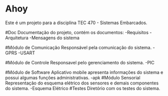 # Ahoy
Este é um projeto para a disciplina TEC 470 - Sistemas Embarcados. 

 #Doc
 	Documentação do projeto, contém os documentos:
 	-Requisitos
 	-Arquitetura
 	-Mensagens do sistema

 #Módulo de Comunicação
 	Responsável pela comunicação do sistema.
 	-GPRS
 	-USART

#Módulo de Controle
	Responsavel pelo gerenciamento do sistema.
	-PIC

#Módulo de Software
	Aplicativo mobile apresenta informações do sistema e possui algumas funções administrativas.
	-apk
#Módulo Sensorial
	Representação do esquema elétrico dos sensores e demais componentes do sistema.
	-Esquema Elétrico
#Testes
	Diretório com os testes do sistema.



